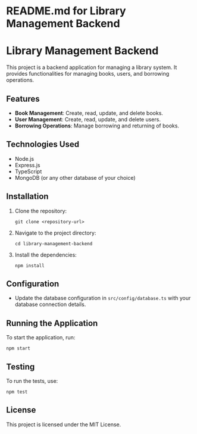 # README.md for Library Management Backend

# Library Management Backend

This project is a backend application for managing a library system. It provides functionalities for managing books, users, and borrowing operations.

## Features

- **Book Management**: Create, read, update, and delete books.
- **User Management**: Create, read, update, and delete users.
- **Borrowing Operations**: Manage borrowing and returning of books.

## Technologies Used

- Node.js
- Express.js
- TypeScript
- MongoDB (or any other database of your choice)

## Installation

1. Clone the repository:
   ```
   git clone <repository-url>
   ```

2. Navigate to the project directory:
   ```
   cd library-management-backend
   ```

3. Install the dependencies:
   ```
   npm install
   ```

## Configuration

- Update the database configuration in `src/config/database.ts` with your database connection details.

## Running the Application

To start the application, run:
```
npm start
```

## Testing

To run the tests, use:
```
npm test
```

## License

This project is licensed under the MIT License.